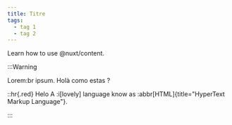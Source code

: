 ```yaml
---
title: Titre
tags:
  - tag 1
  - tag 2
---
```

Learn how to use @nuxt/content.
<!--more-->
:::Warning

Lorem:br
ipsum. Holà como estas ?

::hr{.red}
Helo
A :i[lovely] language know as :abbr[HTML]{title="HyperText Markup Language"}.

:::
